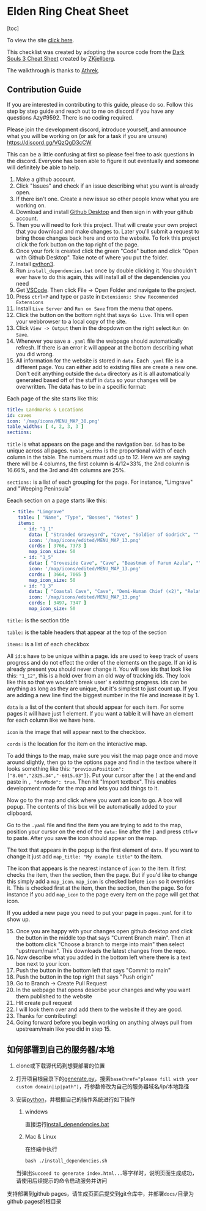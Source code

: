 # Elden Ring Cheat Sheet

[toc]

To view the site [click here](https://roundtablehold.net/).

This checklist was created by adopting the source code from
the [Dark Souls 3 Cheat Sheet](https://github.com/ZKjellberg/dark-souls-3-cheat-sheet) created
by [ZKjellberg](https://github.com/zkjellberg).

The walkthrough is thanks
to [Athrek](https://www.reddit.com/r/Roundtable_Guides/comments/tiouti/guide_to_the_intended_route_through_the_game/).

## Contribution Guide

If you are interested in contributing to this guide, please do so. Follow this step by step guide and reach out to me on
discord if you have any questions Azy#9592. There is no coding required.

Please join the development discord, introduce yourself, and announce what you will be working on (or ask for a task if
you are unsure) https://discord.gg/VQzQgD3cCW

This can be a little confusing at first so please feel free to ask questions in the discord. Everyone has been able to
figure it out eventually and someone will definitely be able to help.

1. Make a github account.
2. Click "Issues" and check if an issue describing what you want is already open.
3. If there isn't one. Create a new issue so other people know what you are working on.
4. Download and install [Github Desktop](https://desktop.github.com/) and then sign in with your github account.
5. Then you will need to fork this project. That will create your own project that you download and make changes to.
   Later you'll submit a request to bring those changes back here and onto the website. To fork this project click the
   fork button on the top right of the page.
6. Once your fork is created click the green "Code" button and click "Open with Github Desktop". Take note of where you
   put the folder.
1. Install [python3](https://www.python.org/downloads/).
12. Run `install_dependencies.bat` once by double clicking it. You shouldn't ever have to do this again, this will
    install all of the dependencies you need
7. Get [VSCode](https://code.visualstudio.com/). Then click File -> Open Folder and navigate to the project.
8. Press `ctrl+P` and type or paste in `Extensions: Show Recommended Extensions`
9. Install `Live Server` and  `Run on Save` from the menu that opens.
10. Click the button on the bottom right that says `Go Live`. This will open your webbrowser to a local copy of the
    site.
11. Click `View -> Output` then in the dropdown on the right select `Run On Save`.
13. Whenever you save a `.yaml` file the webpage should automatically refresh. If there is an error it will appear at
    the bottom describing what you did wrong.
14. All information for the website is stored in `data`. Each `.yaml` file is a different page. You can either add to
    existing files are create a new one. Don't edit anything outside the `data` directory as it is all automatically
    generated based off of the stuff in `data` so your changes will be overwritten. The data has to be in a specific
    format:

Each page of the site starts like this:

```yaml
title: Landmarks & Locations
id: caves
icon: '/map/icons/MENU_MAP_30.png'
table_widths: [ 4, 2, 3, 3 ]
sections:
```

`title` is what appears on the page and the navigation bar. `id` has to be unique across all pages. `table_widths` is
the proportional width of each column in the table. The numbers must add up to 12. Here we are saying there will be 4
columns, the first column is 4/12=33%, the 2nd column is 16.66%, and the 3rd and 4th columns are 25%.

`sections:` is a list of each grouping for the page. For instance, "Limgrave" and "Weeping Peninsula"

Eeach section on a page starts like this:

```yaml
  - title: "Limgrave"
    table: [ "Name", "Type", "Bosses", "Notes" ]
    items:
      - id: "1_1"
        data: [ "Stranded Graveyard", "Cave", "Soldier of Godrick", "" ]
        icon: '/map/icons/edited/MENU_MAP_13.png'
        cords: [ 3766, 7373 ]
        map_icon_size: 50
      - id: "1_5"
        data: [ "Groveside Cave", "Cave", "Beastman of Farum Azula", "" ]
        icon: '/map/icons/edited/MENU_MAP_13.png'
        cords: [ 3664, 7065 ]
        map_icon_size: 50
      - id: "1_3"
        data: [ "Coastal Cave", "Cave", "Demi-Human Chief (x2)", "Related to Boc's questline." ]
        icon: '/map/icons/edited/MENU_MAP_13.png'
        cords: [ 3497, 7347 ]
        map_icon_size: 50
```

`title:` is the section title

`table:` is the table headers that appear at the top of the section

`items:` is a list of each checkbox

All `id:`s have to be unique within a page. ids are used to keep track of users progress and do not effect the order of
the elements on the page. If an id is already present you should never change it. You will see ids that look like
this: `"1_12"`, this is a hold over from an old way of tracking ids. They look like this so that we wouldn't break user'
s existitng progress. ids can be anything as long as they are unique, but it's simplest to just count up. If you are
adding a new line find the biggest number in the file and increase it by 1.

`data` is a list of the content that should appear for each item. For some pages it will have just 1 element. If you
want a table it will have an element for each column like we have here.

`icon` is the image that will appear next to the checkbox.

`cords` is the location for the item on the interactive map.

To add things to the map, make sure you visit the map page once and move around slightly, then go to the options page
and find in the textbox where it looks something like this:
`"previousPosition":["8.00","2325.34","-6015.03"]}`. Put your cursor after the `]` at the end and paste
in `, "devMode": true`. Then hit "Import textbox". This enables development mode for the map and lets you add things to
it.

Now go to the map and click where you want an icon to go. A box will popup. The contents of this box will be
automatically added to your clipboard.

Go to the `.yaml` file and find the item you are trying to add to the map, position your cursor on the end of
the `data:` line after the `]` and press ctrl+v to paste. After you save the icon should appear on the map.

The text that appears in the popup is the first element of `data`. If you want to change it just
add `map_title: "My example title"` to the item.

The icon that appears is the nearest instance of `icon` to the item. It first checks the item, then the section, then
the page. But if you'd like to change this simply add a `map_icon`. `map_icon` is checked before `icon` so it overrides
it. This is checked first at the item, then the section, then the page. So for instance if you add `map_icon` to the
page every item on the page will get that icon.

If you added a new page you need to put your page in `pages.yaml` for it to show up.

15. Once you are happy with your changes open github desktop and click the button in the middle top that says "Current
    Branch main". Then at the bottom click "Choose a branch to merge into main" then select "upstream/main". This
    downloads the latest changes from the repo.
16. Now describe what you added in the bottom left where there is a text box next to your icon.
17. Push the button in the bottom left that says "Commit to main"
18. Push the button in the top right that says "Push origin"
19. Go to Branch -> Create Pull Request
20. In the webpage that opens describe your changes and why you want them published to the website
21. Hit create pull request
22. I will look them over and add them to the website if they are good.
23. Thanks for contributing!
24. Going forward before you begin working on anything always pull from upstream/main like you did in step 15.

## 如何部署到自己的服务器/本地

1. clone或下载源代码到想要部署的位置

2. 打开项目根目录下的[generate.py](generate.py)，搜索`base(href="please fill with your custom domain|ip|path")`，将参数修改为自己的服务器域名/ip/本地路径

3. 安装[python](https://www.python.org/)，并根据自己的操作系统进行如下操作

    1. windows

        直接运行[install_dependencies.bat](install_dependencies.bat)

    2. Mac & Linux
        
        在终端中执行
        ```shell
        bash ./install_dependencies.sh
        ```
       
    当弹出`Succeed to generate index.html...`等字样时，说明页面生成成功，请使用后续提示的命令启动服务并访问

支持部署到github pages，请生成页面后提交到git仓库中，并部署`docs/`目录为github pages的根目录
